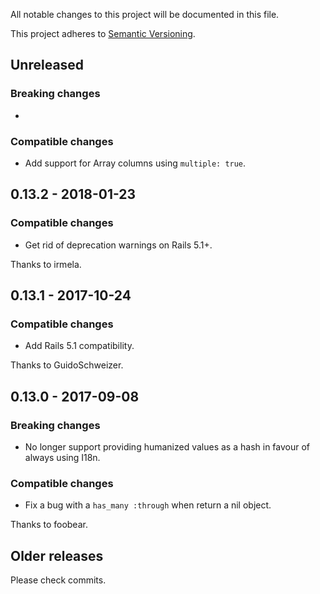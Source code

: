 All notable changes to this project will be documented in this file.

This project adheres to [Semantic Versioning](http://semver.org/spec/v2.0.0.html).


## Unreleased

### Breaking changes

-

### Compatible changes

- Add support for Array columns using `multiple: true`.


## 0.13.2 - 2018-01-23

### Compatible changes

- Get rid of deprecation warnings on Rails 5.1+.

Thanks to irmela.


## 0.13.1 - 2017-10-24

### Compatible changes

- Add Rails 5.1 compatibility.

Thanks to GuidoSchweizer.


## 0.13.0 - 2017-09-08

### Breaking changes

- No longer support providing humanized values as a hash in favour of always using I18n.

### Compatible changes

- Fix a bug with a `has_many :through` when return a nil object.

Thanks to foobear.


## Older releases

Please check commits.
